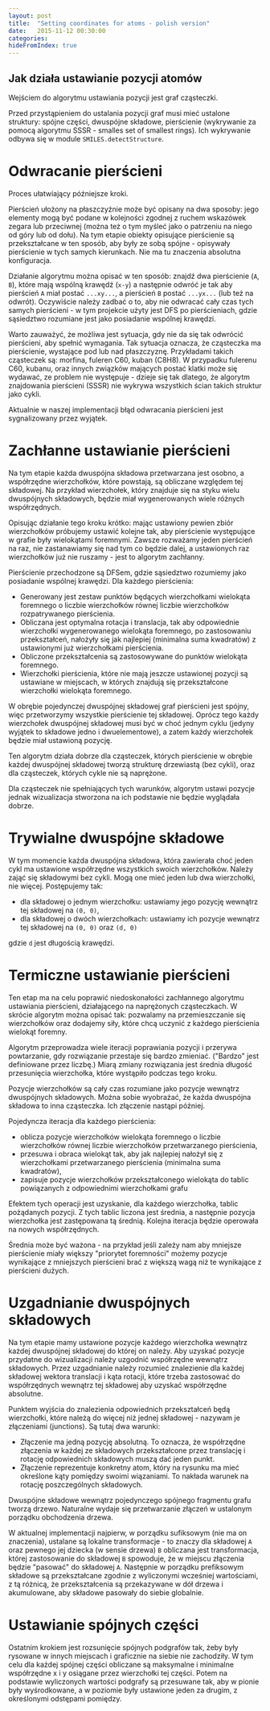 ```yaml
---
layout: post
title:  "Setting coordinates for atoms - polish version"
date:   2015-11-12 00:30:00
categories:
hideFromIndex: true
---
```


## Jak działa ustawianie pozycji atomów

Wejściem do algorytmu ustawiania pozycji jest graf cząsteczki.

Przed przystąpieniem do ustalania pozycji graf musi mieć ustalone struktury: spójne części, dwuspójne składowe, pierścienie (wykrywanie za pomocą algorytmu SSSR - smalles set of smallest rings). Ich wykrywanie odbywa się w module `SMILES.detectStructure`.

# Odwracanie pierścieni

Proces ułatwiający późniejsze kroki.

Pierścień ułożony na płaszczyźnie może być opisany na dwa sposoby: jego elementy mogą być podane w kolejności zgodnej z ruchem wskazówek zegara lub przeciwnej (można też o tym myśleć jako o patrzeniu na niego od góry lub od dołu). Na tym etapie obiekty opisujące pierścienie są przekształcane w ten sposób, aby były ze sobą spójne - opisywały pierścienie w tych samych kierunkach. Nie ma tu znaczenia absolutna konfiguracja.

Działanie algorytmu można opisać w ten sposób: znajdź dwa pierścienie (`A`, `B`), które mają wspólną krawędź (`x-y`) a następnie odwróć je tak aby pierścień `A` miał postać `...xy...`, a pierścień `B` postać `...yx...` (lub też na odwrót). Oczywiście należy zadbać o to, aby nie odwracać cały czas tych samych pierścieni - w tym projekcie użyty jest DFS po pierścieniach, gdzie sąsiedztwo rozumiane jest jako posiadanie wspólnej krawędzi.

Warto zauważyć, że możliwa jest sytuacja, gdy nie da się tak odwrócić pierścieni, aby spełnić wymagania. Tak sytuacja oznacza, że cząsteczka ma pierścienie, wystające pod lub nad płaszczyznę. Przykładami takich cząsteczek są: morfina, fuleren C60, kuban (C8H8). W przypadku fulerenu C60, kubanu, oraz innych związków mających postać klatki może się wydawać, ze problem nie występuje - dzieje się tak dlatego, że algorytm znajdowania pierścieni (SSSR) nie wykrywa wszystkich ścian takich struktur jako cykli.

Aktualnie w naszej implementacji błąd odwracania pierścieni jest sygnalizowany przez wyjątek.

# Zachłanne ustawianie pierścieni

Na tym etapie każda dwuspójna składowa przetwarzana jest osobno, a współrzędne wierzchołków, które powstają, są obliczane względem tej składowej. Na przykład wierzchołek, który znajduje się na styku wielu dwuspójnych składowych, będzie miał wygenerowanych wiele różnych współrzędnych.

Opisując działanie tego kroku krótko: mając ustawiony pewien zbiór wierzchołków próbujemy ustawić kolejne tak, aby pierścienie występujące w grafie były wielokątami foremnymi. Zawsze rozważamy jeden pierścień na raz, nie zastanawiamy się nad tym co będzie dalej, a ustawionych raz wierzchołków już nie ruszamy - jest to algorytm zachłanny.

Pierścienie przechodzone są DFSem, gdzie sąsiedztwo rozumiemy jako posiadanie wspólnej krawędzi. Dla każdego pierścienia:

 * Generowany jest zestaw punktów będących wierzchołkami wielokąta foremnego o liczbie wierzchołków równej liczbie wierzchołków rozpatrywanego pierścienia.
 * Obliczana jest optymalna rotacja i translacja, tak aby odpowiednie wierzchołki wygenerowanego wielokąta foremnego, po zastosowaniu przekształceń, nałożyły się jak najlepiej (minimalna suma kwadratów) z ustawionymi już wierzchołkami pierścienia.
 * Obliczone przekształcenia są zastosowywane do punktów wielokąta foremnego.
 * Wierzchołki pierścienia, które nie mają jeszcze ustawionej pozycji są ustawiane w miejscach, w których znajdują się przekształcone wierzchołki wielokąta foremnego.

W obrębie pojedynczej dwuspójnej składowej graf pierścieni jest spójny, więc przetworzymy wszystkie pierścienie tej składowej. Oprócz tego każdy wierzchołek dwuspójnej składowej musi być w choć jednym cyklu (jedyny wyjątek to składowe jedno i dwuelementowe), a zatem każdy wierzchołek będzie miał ustawioną pozycję.

Ten algorytm działa dobrze dla cząsteczek, których pierścienie w obrębie każdej dwuspójnej składowej tworzą strukturę drzewiastą (bez cykli), oraz dla cząsteczek, których cykle nie są naprężone.

Dla cząsteczek nie spełniających tych warunków, algorytm ustawi pozycje jednak wizualizacja stworzona na ich podstawie nie będzie wyglądała dobrze.

# Trywialne dwuspójne składowe

W tym momencie każda dwuspójna składowa, która zawierała choć jeden cykl ma ustawione współrzędne wszystkich swoich wierzchołków. Należy zająć się składowymi bez cykli. Mogą one mieć jeden lub dwa wierzchołki, nie więcej. Postępujemy tak:

 * dla składowej o jednym wierzchołku: ustawiamy jego pozycję wewnątrz tej składowej na `(0, 0)`,
 * dla składowej o dwóch wierzchołkach: ustawiamy ich pozycje wewnątrz tej składowej na `(0, 0)` oraz `(d, 0)`

gdzie `d` jest długością krawędzi.

# Termiczne ustawianie pierścieni

Ten etap ma na celu poprawić niedoskonałości zachłannego algorytmu ustawiania pierścieni, działającego na naprężonych cząsteczkach. W skrócie algorytm można opisać tak: pozwalamy na przemieszczanie się wierzchołków oraz dodajemy siły, które chcą uczynić z każdego pierścienia wielokąt foremny.

Algorytm przeprowadza wiele iteracji poprawiania pozycji i przerywa powtarzanie, gdy rozwiązanie przestaje się bardzo zmieniać. ("Bardzo" jest definiowane przez liczbę.) Miarą zmiany rozwiązania jest średnia długość przesunięcia wierzchołka, które wystąpiło podczas tego kroku.

Pozycje wierzchołków są cały czas rozumiane jako pozycje wewnątrz dwuspójnych składowych. Można sobie wyobrażać, że każda dwuspójna składowa to inna cząsteczka. Ich złączenie nastąpi później.

Pojedyncza iteracja dla każdego pierścienia:

 * oblicza pozycje wierzchołków wielokąta foremnego o liczbie wierzchołków równej liczbie wierzchołków przetwarzanego pierścienia,
 * przesuwa i obraca wielokąt tak, aby jak najlepiej nałożył się z wierzchołkami przetwarzanego pierścienia (minimalna suma kwadratów),
 * zapisuje pozycje wierzchołków przekształconego wielokąta do tablic powiązanych z odpowiednimi wierzchołkami grafu

Efektem tych operacji jest uzyskanie, dla każdego wierzchołka, tablic pożądanych pozycji. Z tych tablic liczona jest średnia, a następnie pozycja wierzchołka jest zastępowana tą średnią. Kolejna iteracja będzie operowała na nowych współrzędnych.

Średnia może być ważona - na przykład jeśli zależy nam aby mniejsze pierścienie miały większy "priorytet foremności" możemy pozycje wynikające z mniejszych pierścieni brać z większą wagą niż te wynikające z pierścieni dużych.

# Uzgadnianie dwuspójnych składowych

Na tym etapie mamy ustawione pozycje każdego wierzchołka wewnątrz każdej dwuspójnej składowej do której on należy. Aby uzyskać pozycje przydatne do wizualizacji należy uzgodnić współrzędne wewnątrz składowych. Przez uzgadnianie należy rozumieć znalezienie dla każdej składowej wektora translacji i kąta rotacji, które trzeba zastosować do współrzędnych wewnątrz tej składowej aby uzyskać współrzędne absolutne.

Punktem wyjścia do znalezienia odpowiednich przekształceń będą wierzchołki, które należą do więcej niż jednej składowej - nazywam je złączeniami (junctions). Są tutaj dwa warunki:

 * Złączenie ma jedną pozycję absolutną. To oznacza, że współrzędne złączenia w każdej ze składowych przekształcone przez translację i rotację odpowiednich składowych muszą dać jeden punkt.
 * Złączenie reprezentuje konkretny atom, który na rysunku ma mieć określone kąty pomiędzy swoimi wiązaniami. To nakłada warunek na rotację poszczególnych składowych.

Dwuspójne składowe wewnątrz pojedynczego spójnego fragmentu grafu tworzą drzewo. Naturalne wydaje się przetwarzanie złączeń w ustalonym porządku obchodzenia drzewa.

W aktualnej implementacji najpierw, w porządku sufiksowym (nie ma on znaczenia), ustalane są lokalne transformacje - to znaczy dla składowej `A` oraz pewnego jej dziecka (w sensie drzewa) `B` obliczana jest transformacja, której zastosowanie do składowej `B` spowoduje, że w miejscu złączenia będzie "pasować" do składowej `A`. Następnie w porządku prefiksowym składowe są przekształcane zgodnie z wyliczonymi wcześniej wartościami, z tą różnicą, że przekształcenia są przekazywane w dół drzewa i akumulowane, aby składowe pasowały do siebie globalnie.

# Ustawianie spójnych części

Ostatnim krokiem jest rozsunięcie spójnych podgrafów tak, żeby były rysowane w innych miejscach i graficznie na siebie nie zachodziły. W tym celu dla każdej spójnej części obliczane są maksymalne i minimalne współrzędne x i y osiągane przez wierzchołki tej części. Potem na podstawie wyliczonych wartości podgrafy są przesuwane tak, aby w pionie były wyśrodkowane, a w poziomie były ustawione jeden za drugim, z określonymi odstępami pomiędzy.

